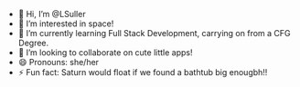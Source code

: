 - 👋 Hi, I’m @LSuller
- 👀 I’m interested in space!
- 🌱 I’m currently learning Full Stack Development, carrying on from a CFG Degree.
- 💞️ I’m looking to collaborate on cute little apps!
- 😄 Pronouns: she/her
- ⚡ Fun fact: Saturn would float if we found a bathtub big enougbh!!

<!---
LSuller/LSuller is a ✨ special ✨ repository because its `README.md` (this file) appears on your GitHub profile.
You can click the Preview link to take a look at your changes.
--->
